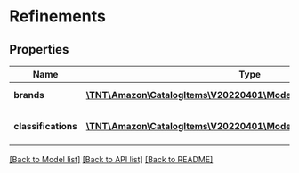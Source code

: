 # Refinements

## Properties
Name | Type | Description | Notes
------------ | ------------- | ------------- | -------------
**brands** | [**\TNT\Amazon\CatalogItems\V20220401\Model\BrandRefinement[]**](BrandRefinement.md) | Brand search refinements. | 
**classifications** | [**\TNT\Amazon\CatalogItems\V20220401\Model\ClassificationRefinement[]**](ClassificationRefinement.md) | Classification search refinements. | 

[[Back to Model list]](../README.md#documentation-for-models) [[Back to API list]](../README.md#documentation-for-api-endpoints) [[Back to README]](../README.md)


